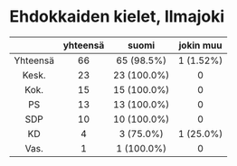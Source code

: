 # Ehdokkaiden kielet, Ilmajoki

| |yhteensä|suomi|jokin muu|
|:---:|:---:|:---:|:---:|
|Yhteensä|66|65 (98.5%)|1 (1.52%)|
|Kesk.|23|23 (100.0%)|0|
|Kok.|15|15 (100.0%)|0|
|PS|13|13 (100.0%)|0|
|SDP|10|10 (100.0%)|0|
|KD|4|3 (75.0%)|1 (25.0%)|
|Vas.|1|1 (100.0%)|0|

